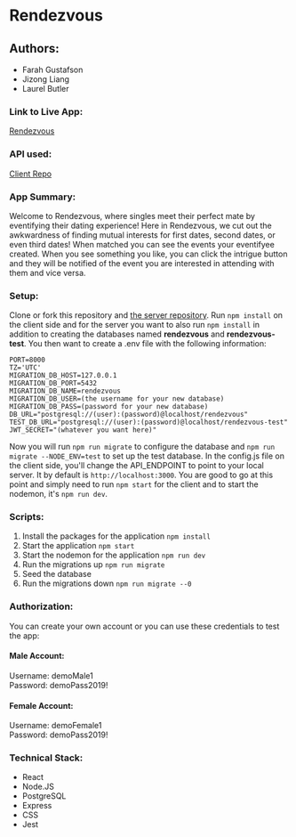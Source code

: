 # Rendezvous

## Authors:
* Farah Gustafson
* Jizong Liang
* Laurel Butler

### Link to Live App:
[Rendezvous](https://rendezvous-app.now.sh/)

### API used:
[Client Repo](https://github.com/thinkful-ei-bee/EastCoast-Team-Project-Client)

### App Summary:
Welcome to Rendezvous, where singles meet their perfect mate by eventifying their dating experience!
Here in Rendezvous, we cut out the awkwardness of finding mutual interests for first dates, second dates, or even third dates! When matched you can see the events your eventifyee created. When you see something you like, you can click the intrigue button and they will be notified of the event you are interested in attending with them and vice versa.

### Setup:
Clone or fork this repository and [the server repository](https://github.com/thinkful-ei-bee/EastCoast-Team-Project-Capstone3-Server). Run `npm install` on the client side and for the server you want to also run `npm install` in addition to creating the databases named **rendezvous** and **rendezvous-test**.
You then want to create a .env file with the following information:
```NODE_ENV=development
PORT=8000
TZ='UTC'
MIGRATION_DB_HOST=127.0.0.1
MIGRATION_DB_PORT=5432
MIGRATION_DB_NAME=rendezvous
MIGRATION_DB_USER=(the username for your new database)
MIGRATION_DB_PASS=(password for your new database)
DB_URL="postgresql://(user):(password)@localhost/rendezvous"
TEST_DB_URL="postgresql://(user):(password)@localhost/rendezvous-test"
JWT_SECRET="(whatever you want here)"
```
Now you will run `npm run migrate` to configure the database and `npm run migrate --NODE_ENV=test` to set up the test database.
In the config.js file on the client side, you'll change the API_ENDPOINT to point to your local server. It by default is `http://localhost:3000`.
You are good to go at this point and simply need to run `npm start` for the client and to start the nodemon, it's `npm run dev`.


### Scripts:
1. Install the packages for the application `npm install`
2. Start the application `npm start`
3. Start the nodemon for the application `npm run dev`
4. Run the migrations up `npm run migrate`
5. Seed the database
6. Run the migrations down `npm run migrate --0`

### Authorization:
You can create your own account or you can use these credentials to test the app:<br>
#### Male Account:
Username: demoMale1<br>
Password: demoPass2019!
#### Female Account:
Username: demoFemale1<br>
Password: demoPass2019!

### Technical Stack:
* React
* Node.JS
* PostgreSQL
* Express
* CSS
* Jest
